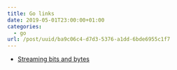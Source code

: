 ```yaml
---
title: Go links
date: 2019-05-01T23:00:00+01:00
categories:
  - go
url: /post/uuid/ba9c06c4-d7d3-5376-a1dd-6bde6955c1f7
---
```


- [Streaming bits and bytes](https://github.com/icza/bitio)
